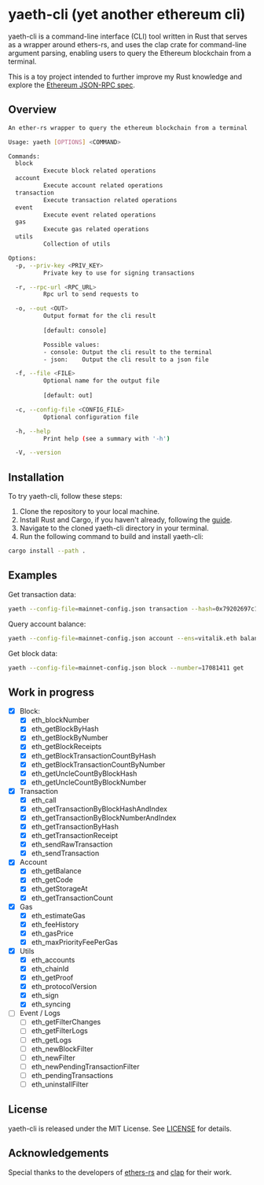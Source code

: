 # yaeth-cli (yet another ethereum cli)

yaeth-cli is a command-line interface (CLI) tool written in Rust that serves as a wrapper around ethers-rs, and uses the clap crate for command-line argument parsing, enabling users to query the Ethereum blockchain from a terminal.

This is a toy project intended to further improve my Rust knowledge and explore the [Ethereum JSON-RPC  spec](https://ethereum.github.io/execution-apis/api-documentation/).

## Overview

```sh
An ether-rs wrapper to query the ethereum blockchain from a terminal

Usage: yaeth [OPTIONS] <COMMAND>

Commands:
  block
          Execute block related operations
  account
          Execute account related operations
  transaction
          Execute transaction related operations
  event
          Execute event related operations
  gas
          Execute gas related operations
  utils
          Collection of utils

Options:
  -p, --priv-key <PRIV_KEY>
          Private key to use for signing transactions

  -r, --rpc-url <RPC_URL>
          Rpc url to send requests to

  -o, --out <OUT>
          Output format for the cli result
          
          [default: console]

          Possible values:
          - console: Output the cli result to the terminal
          - json:    Output the cli result to a json file

  -f, --file <FILE>
          Optional name for the output file
          
          [default: out]

  -c, --config-file <CONFIG_FILE>
          Optional configuration file

  -h, --help
          Print help (see a summary with '-h')

  -V, --version
```

## Installation

To try yaeth-cli, follow these steps:

1. Clone the repository to your local machine.
2. Install Rust and Cargo, if you haven't already, following the [guide](https://doc.rust-lang.org/book/ch01-01-installation.html).
3. Navigate to the cloned yaeth-cli directory in your terminal.
4. Run the following command to build and install yaeth-cli:

```sh
cargo install --path .
```

## Examples

Get transaction data:

```sh
yaeth --config-file=mainnet-config.json transaction --hash=0x79202697c177e951ea2bdfc283ef9a44108c41e2023cf56c4fd233a589da2e6a get
```

Query account balance:

```sh
yaeth --config-file=mainnet-config.json account --ens=vitalik.eth balance
```

Get block data:

```sh
yaeth --config-file=mainnet-config.json block --number=17081411 get
```

## Work in progress

- [x] Block:
  - [x] eth_blockNumber
  - [x] eth_getBlockByHash
  - [x] eth_getBlockByNumber
  - [x] eth_getBlockReceipts
  - [x] eth_getBlockTransactionCountByHash
  - [x] eth_getBlockTransactionCountByNumber
  - [x] eth_getUncleCountByBlockHash
  - [x] eth_getUncleCountByBlockNumber

- [x] Transaction
  - [x] eth_call
  - [x] eth_getTransactionByBlockHashAndIndex
  - [x] eth_getTransactionByBlockNumberAndIndex
  - [x] eth_getTransactionByHash
  - [x] eth_getTransactionReceipt
  - [x] eth_sendRawTransaction
  - [x] eth_sendTransaction
  
- [x] Account
  - [x] eth_getBalance
  - [x] eth_getCode
  - [x] eth_getStorageAt
  - [x] eth_getTransactionCount

- [x] Gas
  - [x] eth_estimateGas
  - [x] eth_feeHistory
  - [x] eth_gasPrice
  - [x] eth_maxPriorityFeePerGas

- [x] Utils
  - [x] eth_accounts
  - [x] eth_chainId
  - [x] eth_getProof
  - [x] eth_protocolVersion
  - [x] eth_sign
  - [x] eth_syncing

- [ ] Event / Logs
  - [ ] eth_getFilterChanges
  - [ ] eth_getFilterLogs
  - [ ] eth_getLogs
  - [ ] eth_newBlockFilter
  - [ ] eth_newFilter
  - [ ] eth_newPendingTransactionFilter
  - [ ] eth_pendingTransactions
  - [ ] eth_uninstallFilter

## License

yaeth-cli is released under the MIT License. See [LICENSE](LICENSE) for details.

## Acknowledgements

Special thanks to the developers of [ethers-rs](https://github.com/gakonst/ethers-rs) and [clap](https://github.com/clap-rs/clap) for their work.
